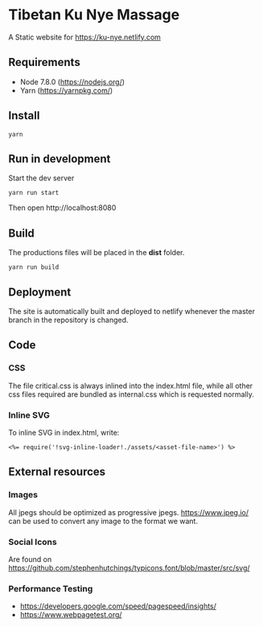 # Tibetan Ku Nye Massage

A Static website for https://ku-nye.netlify.com

## Requirements
* Node 7.8.0 (https://nodejs.org/)
* Yarn (https://yarnpkg.com/)

## Install
```
yarn
```

## Run in development
Start the dev server
```
yarn run start
```
Then open http://localhost:8080

## Build
The productions files will be placed in the **dist** folder.
```
yarn run build
```

## Deployment
The site is automatically built and deployed to netlify whenever the master branch in the repository is changed.

## Code

### CSS
The file critical.css is always inlined into the index.html file, while all other css files required are bundled as internal.css which is requested normally.

### Inline SVG
To inline SVG in index.html, write:
```
<%= require('!svg-inline-loader!./assets/<asset-file-name>') %>
```

## External resources

### Images
All jpegs should be optimized as progressive jpegs. https://www.jpeg.io/ can be used to convert any image to the format we want.

### Social Icons
Are found on https://github.com/stephenhutchings/typicons.font/blob/master/src/svg/

### Performance Testing
* https://developers.google.com/speed/pagespeed/insights/
* https://www.webpagetest.org/